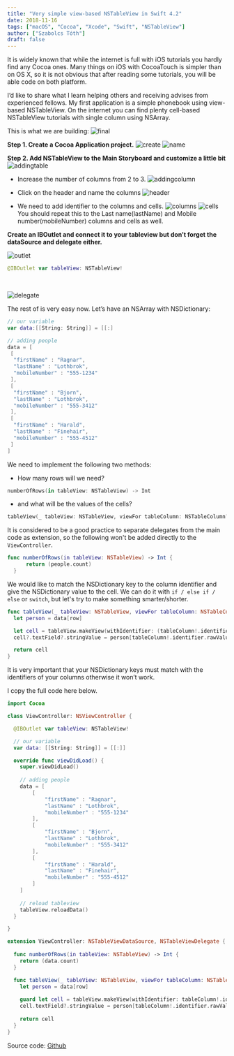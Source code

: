 ```yaml
---
title: "Very simple view-based NSTableView in Swift 4.2"
date: 2018-11-16
tags: ["macOS", "Cocoa", "Xcode", "Swift", "NSTableView"]
author: ["Szabolcs Tóth"]
draft: false
---
```


It is widely known that while the internet is full with iOS tutorials you hardly find any Cocoa ones. Many things on iOS with CocoaTouch is simpler than on OS X, so it is not obvious that after reading some tutorials, you will be able code on both platform.

I’d like to share what I learn helping others and receiving advises from experienced fellows. My first application is a simple phonebook using view-based NSTableView. On the internet you can find plenty cell-based NSTableView tutorials with single column using NSArray.

This is what we are building:
![final][NSTableview1]

**Step 1. Create a Cocoa Application project.**
![create][NSTableview1-1]
![name][NSTableview1-2]

**Step 2. Add NSTableView to the Main Storyboard and customize a little bit**
![addingtable][NSTableview1-3]

- Increase the number of columns from 2 to 3.
![addingcolumn][NSTableview1-4]

- Click on the header and name the columns
![header][NSTableview1-5]
- We need to add identifier to the columns and cells.
![columns][NSTableview1-6]
![cells][NSTableview1-7]
You should repeat this to the Last name(lastName) and Mobile number(mobileNumber) columns and cells as well.

**Create an IBOutlet and connect it to your tableview but don’t forget the dataSource and delegate either.**

![outlet][NSTableview1-8]

``` swift
@IBOutlet var tableView: NSTableView!
```
<br />

![delegate][NSTableview1-9]


The rest of is very easy now. Let’s have an NSArray with NSDictionary:

``` swift
// our variable
var data:[[String: String]] = [[:]
```

``` swift
// adding people
data = [
 [
  "firstName" : "Ragnar",
  "lastName" : "Lothbrok",
  "mobileNumber" : "555-1234"
 ],
 [
  "firstName" : "Bjorn",
  "lastName" : "Lothbrok",
  "mobileNumber" : "555-3412"
 ],
 [
  "firstName" : "Harald",
  "lastName" : "Finehair",
  "mobileNumber" : "555-4512"
 ]
]
```

We need to implement the following two methods:
- How many rows will we need?

``` swift
numberOfRows(in tableView: NSTableView) -> Int
```
- and what will be the values of the cells?

``` swift
tableView(_ tableView: NSTableView, viewFor tableColumn: NSTableColumn?, row: Int) -> NSView
 ```

It is considered to be a good practice to separate delegates from the main code as extension, so the following won't be added directly to the ```ViewController```.

``` swift
func numberOfRows(in tableView: NSTableView) -> Int {
      return (people.count)
  }
```

We would like to match the NSDictionary key to the column identifier and give the NSDictionary value to the cell. We can do it with ```if / else if / else``` or ```switch```, but let's try to make something smarter/shorter.  

``` swift
func tableView(_ tableView: NSTableView, viewFor tableColumn: NSTableColumn?, row: Int) -> NSView? {
  let person = data[row]

  let cell = tableView.makeView(withIdentifier: (tableColumn!.identifier), owner: self) as? NSTableCellView
  cell?.textField?.stringValue = person[tableColumn!.identifier.rawValue]!

  return cell
}
```
It is very important that your NSDictionary keys must match with the identifiers of your columns otherwise it won’t work.

I copy the full code here below.
``` swift
import Cocoa

class ViewController: NSViewController {

  @IBOutlet var tableView: NSTableView!

  // our variable
  var data: [[String: String]] = [[:]]

  override func viewDidLoad() {
    super.viewDidLoad()
    
    // adding people
    data = [
        [
            "firstName" : "Ragnar",
            "lastName" : "Lothbrok",
            "mobileNumber" : "555-1234"
        ],
        [
            "firstName" : "Bjorn",
            "lastName" : "Lothbrok",
            "mobileNumber" : "555-3412"
        ],
        [
            "firstName" : "Harald",
            "lastName" : "Finehair",
            "mobileNumber" : "555-4512"
        ]
    ]
    
    // reload tableview
    tableView.reloadData()
  }

}

extension ViewController: NSTableViewDataSource, NSTableViewDelegate {
    
  func numberOfRows(in tableView: NSTableView) -> Int {
    return (data.count)
  }

  func tableView(_ tableView: NSTableView, viewFor tableColumn: NSTableColumn?, row: Int) -> NSView? {
    let person = data[row]
    
    guard let cell = tableView.makeView(withIdentifier: tableColumn!.identifier, owner: self) as? NSTableCellView else { return nil }
    cell.textField?.stringValue = person[tableColumn!.identifier.rawValue]!
    
    return cell
  }
}
```

Source code: [Github](https://github.com/kicsipixel/Cocoa-Samples/tree/master/NSTableView)


[NSTableview1]:   /images/NSTableView1.png
[NSTableview1-1]: /images/NSTableView1-1.png
[NSTableview1-2]: /images/NSTableView1-2.png
[NSTableview1-3]: /images/NSTableView1-3.png
[NSTableview1-4]: /images/NSTableView1-4.png
[NSTableview1-5]: /images/NSTableView1-5.png
[NSTableview1-6]: /images/NSTableView1-6.png
[NSTableview1-7]: /images/NSTableView1-7.png
[NSTableview1-8]: /images/NSTableView1-8.gif
[NSTableview1-9]: /images/NSTableView1-9.gif